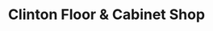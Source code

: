 ---
title: "Clinton Floor & Cabinet Shop"
url: /clinton/clinton-floor-and-cabinet-shop/
shop: shop
---